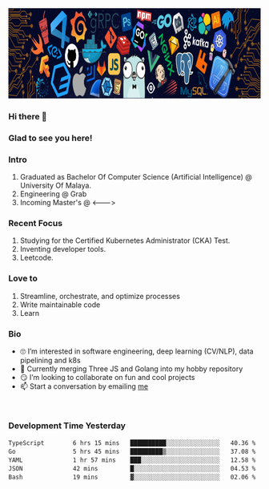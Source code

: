 <img height="180rem" width="100%" src="https://github.com/ziqinyeow/ziqinyeow/blob/main/header.png?raw=true" />

### Hi there 👋 
<!-- ![visitors](https://visitor-badge.glitch.me/badge?page_id=page.id) -->

### Glad to see you here! 

### Intro

1. Graduated as Bachelor Of Computer Science (Artificial Intelligence) @ University Of Malaya.
2. Engineering @ Grab
3. Incoming Master's @ <--->

### Recent Focus

1. Studying for the Certified Kubernetes Administrator (CKA) Test.
2. Inventing developer tools.
3. Leetcode.

### Love to

1. Streamline, orchestrate, and optimize processes
2. Write maintainable code
3. Learn

### Bio

<ul>
<li> 🙄 I’m interested in software engineering, deep learning (CV/NLP), data pipelining and k8s </li>
<li> 🏁 Currently merging Three JS and Golang into my hobby repository</li>
<li> 😏 I’m looking to collaborate on fun and cool projects </li>
<li> 📫 Start a conversation by emailing <a href="mailto:ziqinyeow@gmail.com">me</a> </li>
</ul>
<br>

### Development Time Yesterday
<!--START_SECTION:waka-->

```txt
TypeScript        6 hrs 15 mins   ██████████░░░░░░░░░░░░░░░   40.36 %
Go                5 hrs 45 mins   █████████▒░░░░░░░░░░░░░░░   37.08 %
YAML              1 hr 57 mins    ███░░░░░░░░░░░░░░░░░░░░░░   12.58 %
JSON              42 mins         █░░░░░░░░░░░░░░░░░░░░░░░░   04.53 %
Bash              19 mins         ▓░░░░░░░░░░░░░░░░░░░░░░░░   02.06 %
```

<!--END_SECTION:waka-->
